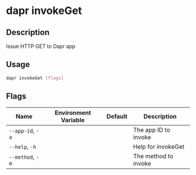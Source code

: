 # dapr invokeGet

## Description

Issue HTTP GET to Dapr app

## Usage

```bash
dapr invokeGet [flags]
```

## Flags

| Name | Environment Variable | Default | Description
| --- | --- | --- | --- |
| `--app-id`, `-a` | | | The app ID to invoke |
| `--help`, `-h` | | | Help for invokeGet |
| `--method`, `-m` | | | The method to invoke |

